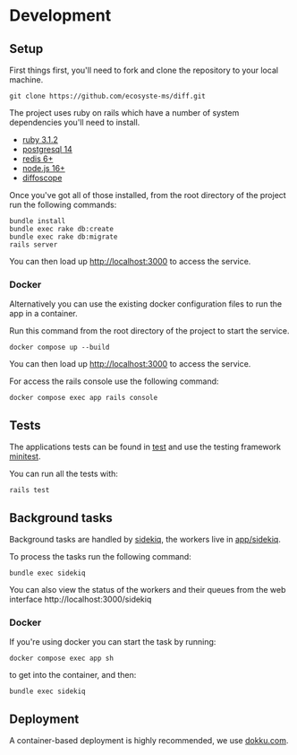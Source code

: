 # Development

## Setup

First things first, you'll need to fork and clone the repository to your local machine.

`git clone https://github.com/ecosyste-ms/diff.git`

The project uses ruby on rails which have a number of system dependencies you'll need to install. 

- [ruby 3.1.2](https://www.ruby-lang.org/en/documentation/installation/)
- [postgresql 14](https://www.postgresql.org/download/)
- [redis 6+](https://redis.io/download/)
- [node.js 16+](https://nodejs.org/en/download/)
- [diffoscope](https://diffoscope.org/)

Once you've got all of those installed, from the root directory of the project run the following commands:

```
bundle install
bundle exec rake db:create
bundle exec rake db:migrate
rails server
```

You can then load up [http://localhost:3000](http://localhost:3000) to access the service.

### Docker

Alternatively you can use the existing docker configuration files to run the app in a container.

Run this command from the root directory of the project to start the service.

`docker compose up --build`

You can then load up [http://localhost:3000](http://localhost:3000) to access the service.

For access the rails console use the following command:

`docker compose exec app rails console`

## Tests

The applications tests can be found in [test](test) and use the testing framework [minitest](https://github.com/minitest/minitest).

You can run all the tests with:

`rails test`

## Background tasks 

Background tasks are handled by [sidekiq](https://github.com/mperham/sidekiq), the workers live in [app/sidekiq](app/sidekiq/).

To process the tasks run the following command:

`bundle exec sidekiq`

You can also view the status of the workers and their queues from the web interface http://localhost:3000/sidekiq

### Docker

If you're using docker you can start the task by running:

`docker compose exec app sh`

to get into the container, and then:

`bundle exec sidekiq`

## Deployment

A container-based deployment is highly recommended, we use [dokku.com](https://dokku.com/).